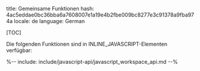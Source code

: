 title: Gemeinsame Funktionen
hash: 4ac5eddae0bc36bba6a7608007e1a19e4b2fbe009bc8277e3c91378a9fba974a
locale: de
language: German

[TOC]

Die folgenden Funktionen sind in INLINE_JAVASCRIPT-Elementen verfügbar:

 <div class="cogsci-jsdoc" markdown="1">
 
%-- include: include/javascript-api/javascript_workspace_api.md --%

</div>